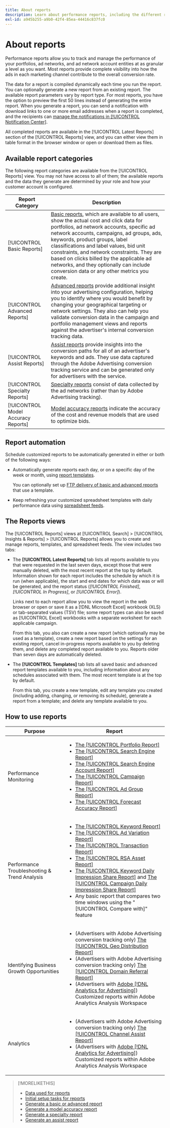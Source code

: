 ```yaml
---
title: About reports
description: Learn about performance reports, including the different report types available and how to automate reports.
exl-id: a945b255-a9b0-42f4-85ea-44416c837fc0
---
```

# About reports

Performance reports allow you to track and manage the performance of your portfolios, ad networks, and ad network account entities at as granular a level as you want. Most reports provide complete visibility into how the ads in each marketing channel contribute to the overall conversion rate.

The data for a report is compiled dynamically each time you run the report. You can optionally generate a new report from an existing report. The available report parameters vary by report type. For most reports, you have the option to preview the first 50 lines instead of generating the entire report. When you generate a report, you can send a notification with download links to one or more email addresses when a report is completed, and the recipients can [manage the notifications in [!UICONTROL Notification Center]](/help/search-social-commerce/notifications/notification-about.md).

All completed reports are available in the [!UICONTROL Latest Reports] section of the [!UICONTROL Reports] view, and you can either view them in table format in the browser window or open or download them as files.

## Available report categories

The following report categories are available from the [!UICONTROL Reports] view. You may not have access to all of them; the available reports and the data they generate are determined by your role and how your customer account is configured.

| Report Category | Description |
| ----| ---- |
| [!UICONTROL Basic Reports] | [Basic reports](/help/search-social-commerce/reports/management/basic-advanced/basic-advanced-report-about.md), which are available to all users, show the actual cost and click data for portfolios, ad network accounts, specific ad network accounts, campaigns, ad groups, ads, keywords, product groups, label classifications and label values, bid unit constraints, and network constraints. They are based on clicks billed by the applicable ad networks, and they optionally can include conversion data or any other metrics you create. |
| [!UICONTROL Advanced Reports] | [Advanced reports](/help/search-social-commerce/reports/management/basic-advanced/basic-advanced-report-about.md) provide additional insight into your advertising configuration, helping you to identify where you would benefit by changing your geographical targeting or network settings. They also can help you validate conversion data in the campaign and portfolio management views and reports against the advertiser's internal conversion tracking data. |
| [!UICONTROL Assist Reports] | [Assist reports](/help/search-social-commerce/reports/management/assist/assist-report-about.md) provide insights into the conversion paths for all of an advertiser's keywords and ads. They use data captured through the Adobe Advertising conversion tracking service and can be generated only for advertisers with the service. |
| [!UICONTROL Specialty Reports] | [Specialty reports](/help/search-social-commerce/reports/management/specialty/specialty-report-about.md) consist of data collected by the ad networks (rather than by Adobe Advertising tracking). |
| [!UICONTROL Model Accuracy Reports] | [Model accuracy reports](/help/search-social-commerce/reports/management/model-accuracy/model-accuracy-report-about.md) indicate the accuracy of the cost and revenue models that are used to optimize bids. |

## Report automation

Schedule customized reports to be automatically generated in either or both of the following ways:

* Automatically generate reports each day, or on a specific day of the week or month, using [report templates](/help/search-social-commerce/reports/automation/templates/template-about.md).
  
  You can optionally set up [FTP delivery of basic and advanced reports](/help/search-social-commerce/reports/automation/ftp-reports.md) that use a template.

* Keep refreshing your customized spreadsheet templates with daily performance data using [spreadsheet feeds](/help/search-social-commerce/reports/automation/spreadsheet-feeds/spreadsheet-feed-about.md).

## The Reports views

The [!UICONTROL Reports] views at [!UICONTROL Search] > [!UICONTROL Insights & Reports] > [!UICONTROL Reports] allows you to create and manage reports, templates, and spreadsheet feeds. The view includes two tabs:

* The **[!UICONTROL Latest Reports]** tab lists all reports available to you that were requested in the last seven days, except those that were manually deleted, with the most recent report at the top by default. Information shown for each report includes the schedule by which it is run (when applicable), the start and end dates for which data was or will be generated, and the report status (*[!UICONTROL Finished]*, *[!UICONTROL In Progress]*, or *[!UICONTROL Error]*).
  
  Links next to each report allow you to view the report in the web browser or open or save it as a [!DNL Microsoft Excel] workbook (XLS) or tab-separated values (TSV) file; some report types can also be saved as [!UICONTROL Excel] workbooks with a separate worksheet for each applicable campaign.
  
  From this tab, you also can create a new report (which optionally may be used as a template), create a new report based on the settings for an existing report, cancel in-progress reports available to you by deleting them, and delete any completed report available to you. Reports older than seven days are automatically deleted.

* The **[!UICONTROL Templates]** tab lists all saved basic and advanced report templates available to you, including information about any schedules associated with them. The most recent template is at the top by default.
  
  From this tab, you create a new template, edit any template you created (including adding, changing, or removing its schedule), generate a report from a template; and delete any template available to you.

## How to use reports

| Purpose | Report |
| ---- | ---- |
| Performance Monitoring | <ul><li>[The [!UICONTROL Portfolio Report]](/help/search-social-commerce/reports/management/basic-advanced/portfolio-report.md)</li><li>[The [!UICONTROL Search Engine Report]](/help/search-social-commerce/reports/management/basic-advanced/search-engine-report.md)</li><li>[The [!UICONTROL Search Engine Account Report]](/help/search-social-commerce/reports/management/basic-advanced/search-engine-account-report.md)</li><li>[The [!UICONTROL Campaign Report]](/help/search-social-commerce/reports/management/basic-advanced/campaign-report.md)</li><li>[The [!UICONTROL Ad Group Report]](/help/search-social-commerce/reports/management/basic-advanced/ad-group-report.md)</li><li>[The [!UICONTROL Forecast Accuracy Report]](/help/search-social-commerce/reports/management/model-accuracy/forecast-accuracy-report.md)</li></ul> |
| Performance Troubleshooting & Trend Analysis | <ul><li>[The [!UICONTROL Keyword Report]](/help/search-social-commerce/reports/management/basic-advanced/keyword-report.md)</li><li>[The [!UICONTROL Ad Variation Report]](/help/search-social-commerce/reports/management/basic-advanced/ad-variation-report.md)</li><li>[The [!UICONTROL Transaction Report]](/help/search-social-commerce/reports/management/basic-advanced/transaction-report.md)</li><li>[The [!UICONTROL RSA Asset Report]](/help/search-social-commerce/reports/management/specialty/rsa-asset-report.md)</li><li>[The [!UICONTROL Keyword Daily Impression Share Report]](/help/search-social-commerce/reports/management/specialty/keyword-daily-impression-share-report.md) and [The [!UICONTROL Campaign Daily Impression Share Report]](/help/search-social-commerce/reports/management/specialty/campaign-daily-impression-share-report.md)</li><li>Any basic report that compares two time windows using the "[!UICONTROL Compare with]" feature</li></ul> |
| Identifying Business Growth Opportunities | <ul><li>(Advertisers with Adobe Advertising conversion tracking only) [The [!UICONTROL Geo Distribution Report]](/help/search-social-commerce/reports/management/basic-advanced/geo-distribution-report.md)</li><li>(Advertisers with Adobe Advertising conversion tracking only) [The [!UICONTROL Domain Referral Report]](/help/search-social-commerce/reports/management/basic-advanced/domain-referral-report.md)</li><li>(Advertisers with [Adobe [!DNL Analytics for Advertising]](https://experienceleague.adobe.com/docs/advertising/integrations/analytics/overview.html)) Customized reports within Adobe Analytics Analysis Workspace</li></ul> |
| Analytics | <ul><li>(Advertisers with Adobe Advertising conversion tracking only) [The [!UICONTROL Channel Assist Report]](/help/search-social-commerce/reports/management/assist/channel-assist-report.md)</li><li>(Advertisers with [Adobe [!DNL Analytics for Advertising]](https://experienceleague.adobe.com/docs/advertising/integrations/analytics/overview.html)) Customized reports within Adobe Analytics Analysis Workspace</li></ul> |

>[!MORELIKETHIS]
>
>* [Data used for reports](data-used-for-reports.md)
>* [Initial setup tasks for reports](initial-setup.md)
>* [Generate a basic or advanced report](/help/search-social-commerce/reports/management/basic-advanced/basic-advanced-report-generate.md)
>* [Generate a model accuracy report](/help/search-social-commerce/reports/management/model-accuracy/model-accuracy-report-generate.md)
>* [Generate a specialty report](/help/search-social-commerce/reports/management/specialty/specialty-report-generate.md)
>* [Generate an assist report](/help/search-social-commerce/reports/management/assist/assist-report-generate.md)
